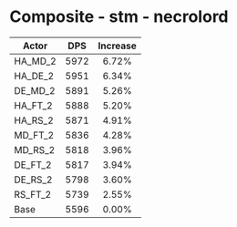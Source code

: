 # Composite - stm - necrolord
| Actor | DPS | Increase |
|---|:---:|:---:|
|HA_MD_2|5972|6.72%|
|HA_DE_2|5951|6.34%|
|DE_MD_2|5891|5.26%|
|HA_FT_2|5888|5.20%|
|HA_RS_2|5871|4.91%|
|MD_FT_2|5836|4.28%|
|MD_RS_2|5818|3.96%|
|DE_FT_2|5817|3.94%|
|DE_RS_2|5798|3.60%|
|RS_FT_2|5739|2.55%|
|Base|5596|0.00%|
